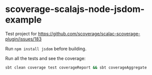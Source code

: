 # scoverage-scalajs-node-jsdom-example

Test project for https://github.com/scoverage/scalac-scoverage-plugin/issues/183

Run `npm install jsdom` before building.

Run all the tests and see the coverage:
```bash
sbt clean coverage test coverageReport && sbt coverageAggregate
```
